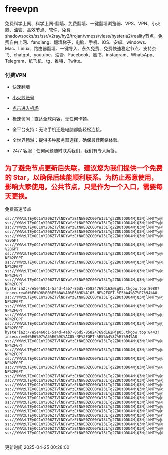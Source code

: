 # freevpn

免费科学上网、科学上网-翻墙、免费翻墙、一键翻墙浏览器、VPS、VPN、小火煎、油管、高效节点、软件、免费shadowsocks/ss/ssr/v2ray/hy2/trojan/vmess/vless/hysteria2/reality节点，免费自由上网、fanqiang、翻墙梯子，电脑、手机、iOS、安卓、windows、Mac、Linux、路由器翻墙、一键导入、永久免费、免费快速稳定节点、支持奈飞、chatgpt、youtube、油管、Facebook、脸书、instagram、WhatsApp、Telegram、纸飞机、tg、推特、Twitte。

### 付费VPN
* [快速翻墙](https://uhuio.top/) 

* [小火煎账号](https://free-clash.top/) 

* [点击进入机场](https://uhuio.top/) 

* 极速访问：直达全球内容，无任何卡顿。

* 全平台支持：无论手机还是电脑都能轻松连接。

* 全世界畅游：提供多种服务器选择，确保最佳网络体验。

* 24/7 客服：任何问题随时联系我们，我们有专人解答。

## <font color="red">为了避免节点更新后失联，建议您为我们提供一个免费的 Star，以确保后续能顺利联系。为防止恶意使用，影响大家使用。公共节点，只是作为一个入口，需要每天更换。</font>

免费高速节点

```ss://YWVzLTEyOC1nY206ZTVlNDYwYzEtNWE0ZC00YWI3LTg2ZDUtODU4MjQ3NjlkMTYy@hk01.jgrtoioceaw.help:50384#%E9%A6%99%E6%B8%AF01
ss://YWVzLTEyOC1nY206ZTVlNDYwYzEtNWE0ZC00YWI3LTg2ZDUtODU4MjQ3NjlkMTYy@hk02.jigreliewolf.click:17889#%E9%A6%99%E6%B8%AF02
ss://YWVzLTEyOC1nY206ZTVlNDYwYzEtNWE0ZC00YWI3LTg2ZDUtODU4MjQ3NjlkMTYy@hk03.jigreliewolf.click:10838#%E9%A6%99%E6%B8%AF03
ss://YWVzLTEyOC1nY206ZTVlNDYwYzEtNWE0ZC00YWI3LTg2ZDUtODU4MjQ3NjlkMTYy@hk04.jgrtoioceaw.help:29956#%E9%A6%99%E6%B8%AF04
ss://YWVzLTEyOC1nY206ZTVlNDYwYzEtNWE0ZC00YWI3LTg2ZDUtODU4MjQ3NjlkMTYy@hk05.ijgelrkasd.click:41284#%E9%A6%99%E6%B8%AF05
ss://YWVzLTEyOC1nY206ZTVlNDYwYzEtNWE0ZC00YWI3LTg2ZDUtODU4MjQ3NjlkMTYy@tw01.jigreliewolf.click:30995#%E5%8F%B0%E6%B9%BE01%20-%20GPT
ss://YWVzLTEyOC1nY206ZTVlNDYwYzEtNWE0ZC00YWI3LTg2ZDUtODU4MjQ3NjlkMTYy@tw02.ijgelrkasd.click:22610#%E5%8F%B0%E6%B9%BE02%20-%20GPT
ss://YWVzLTEyOC1nY206ZTVlNDYwYzEtNWE0ZC00YWI3LTg2ZDUtODU4MjQ3NjlkMTYy@sg01.jgrtoioceaw.help:55559#%E6%96%B0%E5%8A%A0%E5%9D%A101%20-NF%2FGPT
ss://YWVzLTEyOC1nY206ZTVlNDYwYzEtNWE0ZC00YWI3LTg2ZDUtODU4MjQ3NjlkMTYy@sg02.jigreliewolf.click:40574#%E6%96%B0%E5%8A%A0%E5%9D%A102%20-NF%2FGPT
ss://YWVzLTEyOC1nY206ZTVlNDYwYzEtNWE0ZC00YWI3LTg2ZDUtODU4MjQ3NjlkMTYy@sg03.ijgelrkasd.click:23716#%E6%96%B0%E5%8A%A0%E5%9D%A103%20-NF%2FGPT
ss://YWVzLTEyOC1nY206ZTVlNDYwYzEtNWE0ZC00YWI3LTg2ZDUtODU4MjQ3NjlkMTYy@sg04.jgrtoioceaw.help:17971#%E6%96%B0%E5%8A%A0%E5%9D%A104%20-NF%2FGPT
hysteria2://e5e460c1-5a4d-4ab7-86d5-85824769d162@sg05.tkgow.top:8080?insecure=0#%E6%96%B0%E5%8A%A0%E5%9D%A105-NF%2FGPT-%E5%A4%87%E7%94%A8
ss://YWVzLTEyOC1nY206ZTVlNDYwYzEtNWE0ZC00YWI3LTg2ZDUtODU4MjQ3NjlkMTYy@jp01.jgrtoioceaw.help:58645#%E6%97%A5%E6%9C%AC01%20-NF%2FGPT
ss://YWVzLTEyOC1nY206ZTVlNDYwYzEtNWE0ZC00YWI3LTg2ZDUtODU4MjQ3NjlkMTYy@jp02.jgrtoioceaw.help:47462#%E6%97%A5%E6%9C%AC02%20-NF%2FGPT
ss://YWVzLTEyOC1nY206ZTVlNDYwYzEtNWE0ZC00YWI3LTg2ZDUtODU4MjQ3NjlkMTYy@jp03.jigreliewolf.click:33414#%E6%97%A5%E6%9C%AC03%20-NF%2FGPT
ss://YWVzLTEyOC1nY206ZTVlNDYwYzEtNWE0ZC00YWI3LTg2ZDUtODU4MjQ3NjlkMTYy@jp04.ijgelrkasd.click:58223#%E6%97%A5%E6%9C%AC04%20-NF%2FGPT
hysteria2://e5e460c1-5a4d-4ab7-86d5-85824769d162@jp05.tkgow.top:8443?insecure=0#%E6%97%A5%E6%9C%AC05-NF%2FGPT-%E5%A4%87%E7%94%A8
ss://YWVzLTEyOC1nY206ZTVlNDYwYzEtNWE0ZC00YWI3LTg2ZDUtODU4MjQ3NjlkMTYy@us01.jgrtoioceaw.help:48129#%E7%BE%8E%E5%9B%BD01%20-NF%2FGPT
ss://YWVzLTEyOC1nY206ZTVlNDYwYzEtNWE0ZC00YWI3LTg2ZDUtODU4MjQ3NjlkMTYy@us02.jgrtoioceaw.help:44907#%E7%BE%8E%E5%9B%BD02%20-NF%2FGPT
ss://YWVzLTEyOC1nY206ZTVlNDYwYzEtNWE0ZC00YWI3LTg2ZDUtODU4MjQ3NjlkMTYy@us03.jigreliewolf.click:43330#%E7%BE%8E%E5%9B%BD03%20-NF%2FGPT
ss://YWVzLTEyOC1nY206ZTVlNDYwYzEtNWE0ZC00YWI3LTg2ZDUtODU4MjQ3NjlkMTYy@us04.ijgelrkasd.click:44130#%E7%BE%8E%E5%9B%BD04%20-NF%2FGPT
ss://YWVzLTEyOC1nY206ZTVlNDYwYzEtNWE0ZC00YWI3LTg2ZDUtODU4MjQ3NjlkMTYy@gb01.jgrtoioceaw.help:27765#%E8%8B%B1%E5%9B%BD01
ss://YWVzLTEyOC1nY206ZTVlNDYwYzEtNWE0ZC00YWI3LTg2ZDUtODU4MjQ3NjlkMTYy@gb02.jigreliewolf.click:52762#%E8%8B%B1%E5%9B%BD02
ss://YWVzLTEyOC1nY206ZTVlNDYwYzEtNWE0ZC00YWI3LTg2ZDUtODU4MjQ3NjlkMTYy@de01.jgrtoioceaw.help:20635#%E5%BE%B7%E5%9B%BD01
ss://YWVzLTEyOC1nY206ZTVlNDYwYzEtNWE0ZC00YWI3LTg2ZDUtODU4MjQ3NjlkMTYy@de02.jigreliewolf.click:52770#%E5%BE%B7%E5%9B%BD02
ss://YWVzLTEyOC1nY206ZTVlNDYwYzEtNWE0ZC00YWI3LTg2ZDUtODU4MjQ3NjlkMTYy@fr01.ijgelrkasd.click:32568#%E6%B3%95%E5%9B%BD01
ss://YWVzLTEyOC1nY206ZTVlNDYwYzEtNWE0ZC00YWI3LTg2ZDUtODU4MjQ3NjlkMTYy@fr02.jigreliewolf.click:45265#%E6%B3%95%E5%9B%BD02
ss://YWVzLTEyOC1nY206ZTVlNDYwYzEtNWE0ZC00YWI3LTg2ZDUtODU4MjQ3NjlkMTYy@ca01.jigreliewolf.click:30461#%E5%8A%A0%E6%8B%BF%E5%A4%A701
ss://YWVzLTEyOC1nY206ZTVlNDYwYzEtNWE0ZC00YWI3LTg2ZDUtODU4MjQ3NjlkMTYy@ca02.ijgelrkasd.click:24053#%E5%8A%A0%E6%8B%BF%E5%A4%A702
ss://YWVzLTEyOC1nY206ZTVlNDYwYzEtNWE0ZC00YWI3LTg2ZDUtODU4MjQ3NjlkMTYy@my01.jigreliewolf.click:52408#%E9%A9%AC%E6%9D%A5%E8%A5%BF%E4%BA%9A01
ss://YWVzLTEyOC1nY206ZTVlNDYwYzEtNWE0ZC00YWI3LTg2ZDUtODU4MjQ3NjlkMTYy@my02.ijgelrkasd.click:25519#%E9%A9%AC%E6%9D%A5%E8%A5%BF%E4%BA%9A02
ss://YWVzLTEyOC1nY206ZTVlNDYwYzEtNWE0ZC00YWI3LTg2ZDUtODU4MjQ3NjlkMTYy@au01.jgrtoioceaw.help:13460#%E6%BE%B3%E5%A4%A7%E5%88%A9%E4%BA%9A01
ss://YWVzLTEyOC1nY206ZTVlNDYwYzEtNWE0ZC00YWI3LTg2ZDUtODU4MjQ3NjlkMTYy@au02.ijgelrkasd.click:46073#%E6%BE%B3%E5%A4%A7%E5%88%A9%E4%BA%9A02
ss://YWVzLTEyOC1nY206ZTVlNDYwYzEtNWE0ZC00YWI3LTg2ZDUtODU4MjQ3NjlkMTYy@ko01.jgrtoioceaw.help:46108#%E9%9F%A9%E5%9B%BD01
ss://YWVzLTEyOC1nY206ZTVlNDYwYzEtNWE0ZC00YWI3LTg2ZDUtODU4MjQ3NjlkMTYy@ko02.jigreliewolf.click:50181#%E9%9F%A9%E5%9B%BD02


```
更新时间 2025-04-25 00:28:00